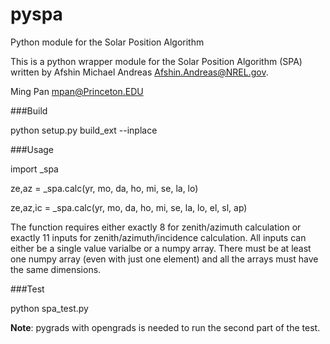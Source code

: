pyspa
=====

Python module for the Solar Position Algorithm

This is a python wrapper module for the Solar Position Algorithm (SPA) written by Afshin Michael Andreas <Afshin.Andreas@NREL.gov>.

Ming Pan <mpan@Princeton.EDU>

###Build

python setup.py build_ext --inplace

###Usage

import _spa

ze,az = _spa.calc(yr, mo, da, ho, mi, se, la, lo)

ze,az,ic = _spa.calc(yr, mo, da, ho, mi, se, la, lo, el, sl, ap)

The function requires either exactly 8 for zenith/azimuth calculation or exactly 11 inputs for zenith/azimuth/incidence calculation. All inputs can either be a single value varialbe or a numpy array. There must be at least one numpy array (even with just one element) and all the arrays must have the same dimensions.

###Test

python spa_test.py

**Note**: pygrads with opengrads is needed to run the second part of the test.

